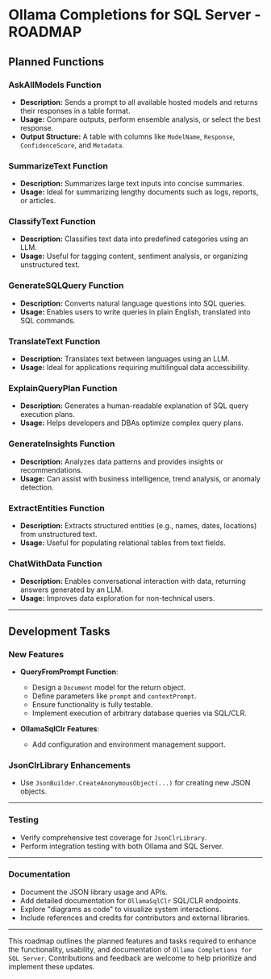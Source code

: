 # Ollama Completions for SQL Server - ROADMAP

## Planned Functions

### AskAllModels Function
- **Description:** Sends a prompt to all available hosted models and returns their responses in a table format.
- **Usage:** Compare outputs, perform ensemble analysis, or select the best response.
- **Output Structure:** A table with columns like `ModelName`, `Response`, `ConfidenceScore`, and `Metadata`.

### SummarizeText Function
- **Description:** Summarizes large text inputs into concise summaries.
- **Usage:** Ideal for summarizing lengthy documents such as logs, reports, or articles.

### ClassifyText Function
- **Description:** Classifies text data into predefined categories using an LLM.
- **Usage:** Useful for tagging content, sentiment analysis, or organizing unstructured text.

### GenerateSQLQuery Function
- **Description:** Converts natural language questions into SQL queries.
- **Usage:** Enables users to write queries in plain English, translated into SQL commands.

### TranslateText Function
- **Description:** Translates text between languages using an LLM.
- **Usage:** Ideal for applications requiring multilingual data accessibility.

### ExplainQueryPlan Function
- **Description:** Generates a human-readable explanation of SQL query execution plans.
- **Usage:** Helps developers and DBAs optimize complex query plans.

### GenerateInsights Function
- **Description:** Analyzes data patterns and provides insights or recommendations.
- **Usage:** Can assist with business intelligence, trend analysis, or anomaly detection.

### ExtractEntities Function
- **Description:** Extracts structured entities (e.g., names, dates, locations) from unstructured text.
- **Usage:** Useful for populating relational tables from text fields.

### ChatWithData Function
- **Description:** Enables conversational interaction with data, returning answers generated by an LLM.
- **Usage:** Improves data exploration for non-technical users.

---

## Development Tasks

### New Features
- **QueryFromPrompt Function**:
  - Design a `Document` model for the return object.
  - Define parameters like `prompt` and `contextPrompt`.
  - Ensure functionality is fully testable.
  - Implement execution of arbitrary database queries via SQL/CLR.

- **OllamaSqlClr Features**:
  - Add configuration and environment management support.

### JsonClrLibrary Enhancements
- Use `JsonBuilder.CreateAnonymousObject(...)` for creating new JSON objects.

---

### Testing
- Verify comprehensive test coverage for `JsonClrLibrary`.
- Perform integration testing with both Ollama and SQL Server.

---

### Documentation
- Document the JSON library usage and APIs.
- Add detailed documentation for `OllamaSqlClr` SQL/CLR endpoints.
- Explore "diagrams as code" to visualize system interactions.
- Include references and credits for contributors and external libraries.

---

This roadmap outlines the planned features and tasks required to enhance the functionality, usability, 
and documentation of `Ollama Completions for SQL Server`. Contributions and feedback are welcome to help 
prioritize and implement these updates.
